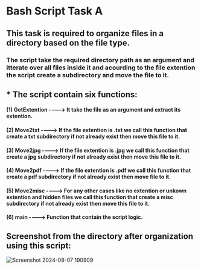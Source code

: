 # Bash Script Task A
## This task is required to organize files in a directory based on the file type.
### The script take the required directory path as an argument and itterate over all files inside it and acourding to the file extention the script create a subdirectory and move the file to it.
## * The script contain six functions:
#### (1) GetExtention ----> It take the file as an argument and extract its extention.
#### (2) Move2txt ----> If the file extention is .txt we call this function that create a txt subdirectory if not already exist then move this file to it. 
#### (3) Move2jpg ----> If the file extention is .jpg we call this function that create a jpg subdirectory if not already exist then move this file to it. 
#### (4) Move2pdf ----> If the file extention is .pdf we call this function that create a pdf subdirectory if not already exist then move file to it. 
#### (5) Move2misc ----> For any other cases like no extention or unkown extention and hidden files we call this function that create a misc subdirectory if not 		 	already exist then move this file to it. 
#### (6) main ----> Function that contain the script logic.
## Screenshot from the directory after organization using this script:
![Screenshot 2024-08-07 190909](https://github.com/user-attachments/assets/63fa7ac0-474e-4efe-95fd-1a551746319a)
